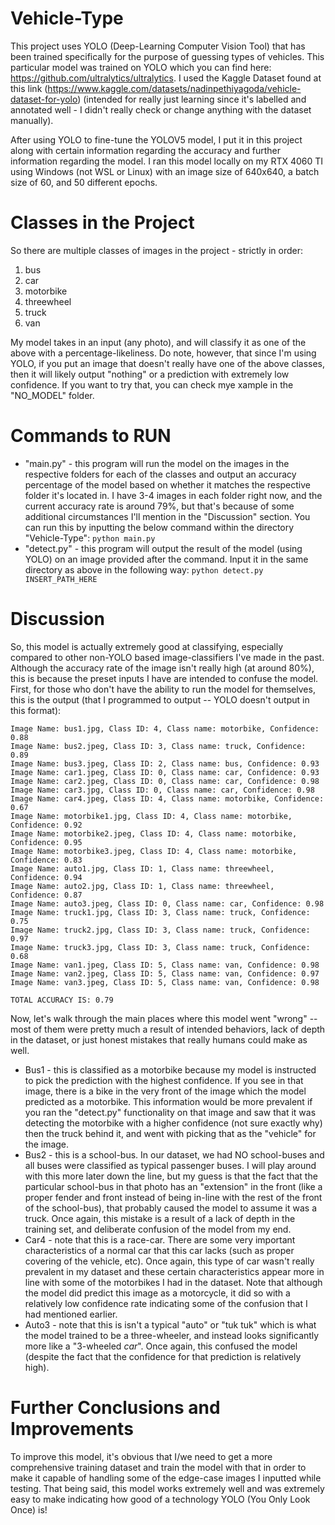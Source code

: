 # Vehicle-Type
This project uses YOLO (Deep-Learning Computer Vision Tool) that has been trained specifically for the purpose of guessing types of vehicles. This particular model was trained on YOLO which you can find here: https://github.com/ultralytics/ultralytics. I used the Kaggle Dataset found at this link (https://www.kaggle.com/datasets/nadinpethiyagoda/vehicle-dataset-for-yolo) (intended for really just learning since it's labelled and annotated well - I didn't really check or change anything with the dataset manually).

After using YOLO to fine-tune the YOLOV5 model, I put it in this project along with certain information regarding the accuracy and further information regarding the model. I ran this model locally on my RTX 4060 TI using Windows (not WSL or Linux) with an image size of 640x640, a batch size of 60, and 50 different epochs. 

# Classes in the Project
So there are multiple classes of images in the project - strictly in order:
1. bus
2. car
3. motorbike
4. threewheel
5. truck
6. van

My model takes in an input (any photo), and will classify it as one of the above with a percentage-likeliness. Do note, however, that since I'm using YOLO, if you put an image that doesn't really have one of the above classes, then it will likely output "nothing" or a prediction with extremely low confidence. If you want to try that, you can check mye xample in the "NO_MODEL" folder. 

# Commands to RUN
- "main.py" - this program will run the model on the images in the respective folders for each of the classes and output an accuracy percentage of the model based on whether it matches the respective folder it's located in. I have 3-4 images in each folder right now, and the current accuracy rate is around 79%, but that's because of some additional circumstances I'll mention in the "Discussion" section. You can run this by inputting the below command within the directory "Vehicle-Type":
```python main.py```
- "detect.py" - this program will output the result of the model (using YOLO) on an image provided after the command. Input it in the same directory as above in the following way:
```python detect.py INSERT_PATH_HERE```

# Discussion
So, this model is actually extremely good at classifying, especially compared to other non-YOLO based image-classifiers I've made in the past. Although the accuracy rate of the image isn't really high (at around 80%), this is because the preset inputs I have are intended to confuse the model. First, for those who don't have the ability to run the model for themselves, this is the output (that I programmed to output -- YOLO doesn't output in this format):
```
Image Name: bus1.jpg, Class ID: 4, Class name: motorbike, Confidence: 0.88
Image Name: bus2.jpeg, Class ID: 3, Class name: truck, Confidence: 0.89
Image Name: bus3.jpeg, Class ID: 2, Class name: bus, Confidence: 0.93
Image Name: car1.jpeg, Class ID: 0, Class name: car, Confidence: 0.93
Image Name: car2.jpeg, Class ID: 0, Class name: car, Confidence: 0.98
Image Name: car3.jpg, Class ID: 0, Class name: car, Confidence: 0.98
Image Name: car4.jpeg, Class ID: 4, Class name: motorbike, Confidence: 0.67
Image Name: motorbike1.jpg, Class ID: 4, Class name: motorbike, Confidence: 0.92
Image Name: motorbike2.jpeg, Class ID: 4, Class name: motorbike, Confidence: 0.95
Image Name: motorbike3.jpeg, Class ID: 4, Class name: motorbike, Confidence: 0.83
Image Name: auto1.jpg, Class ID: 1, Class name: threewheel, Confidence: 0.94
Image Name: auto2.jpg, Class ID: 1, Class name: threewheel, Confidence: 0.87
Image Name: auto3.jpeg, Class ID: 0, Class name: car, Confidence: 0.98
Image Name: truck1.jpg, Class ID: 3, Class name: truck, Confidence: 0.75
Image Name: truck2.jpg, Class ID: 3, Class name: truck, Confidence: 0.97
Image Name: truck3.jpg, Class ID: 3, Class name: truck, Confidence: 0.68
Image Name: van1.jpeg, Class ID: 5, Class name: van, Confidence: 0.98
Image Name: van2.jpeg, Class ID: 5, Class name: van, Confidence: 0.97
Image Name: van3.jpeg, Class ID: 5, Class name: van, Confidence: 0.98

TOTAL ACCURACY IS: 0.79
```
Now, let's walk through the main places where this model went "wrong" -- most of them were pretty much a result of intended behaviors, lack of depth in the dataset, or just honest mistakes that really humans could make as well.
- Bus1 - this is classified as a motorbike because my model is instructed to pick the prediction with the highest confidence. If you see in that image, there is a bike in the very front of the image which the model predicted as a motorbike. This information would be more prevalent if you ran the "detect.py" functionality on that image and saw that it was detecting the motorbike with a higher confidence (not sure exactly why) then the truck behind it, and went with picking that as the "vehicle" for the image.
- Bus2 - this is a school-bus. In our dataset, we had NO school-buses and all buses were classified as typical passenger buses. I will play around with this more later down the line, but my guess is that the fact that the particular school-bus in that photo has an "extension" in the front (like a proper fender and front instead of being in-line with the rest of the front of the school-bus), that probably caused the model to assume it was a truck. Once again, this mistake is a result of a lack of depth in the training set, and deliberate confusion of the model from my end.
- Car4 - note that this is a race-car. There are some very important characteristics of a normal car that this car lacks (such as proper covering of the vehicle, etc). Once again, this type of car wasn't really prevalent in my dataset and these certain characteristics appear more in line with some of the motorbikes I had in the dataset. Note that although the model did predict this image as a motorcycle, it did so with a relatively low confidence rate indicating some of the confusion that I had mentioned earlier.
- Auto3 - note that this is isn't a typical "auto" or "tuk tuk" which is what the model trained to be a three-wheeler, and instead looks significantly more like a "3-wheeled *car*". Once again, this confused the model (despite the fact that the confidence for that prediction is relatively high). 

# Further Conclusions and Improvements
To improve this model, it's obvious that I/we need to get a more comprehensive training dataset and train the model with that in order to make it capable of handling some of the edge-case images I inputted while testing. That being said, this model works extremely well and was extremely easy to make indicating how good of a technology YOLO (You Only Look Once) is!